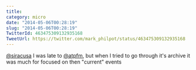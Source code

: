 ```yaml
---
title: 
category: micro
date: "2014-05-06T00:28:19"
slug: "2014-05-06T00:28:19"
TwitterId: 463475309132935168
TweetUrl: https://twitter.com/mark_philpot/status/463475309132935168
---
```


[@siracusa](https://twitter.com/siracusa) I was late to
[@atpfm](https://twitter.com/atpfm), but when I tried to go through it's archive
it was much for focused on then "current" events
